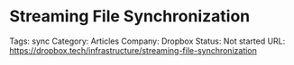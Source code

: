 # Streaming File Synchronization

Tags: sync
Category: Articles
Company: Dropbox
Status: Not started
URL: https://dropbox.tech/infrastructure/streaming-file-synchronization